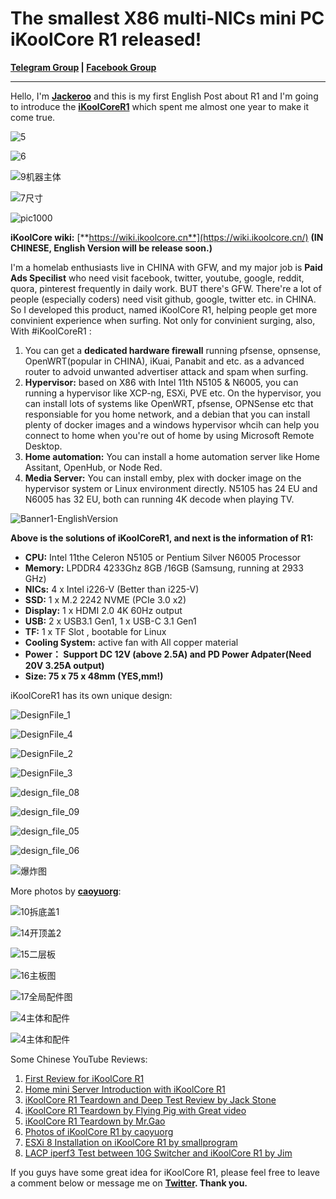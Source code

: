 # The smallest X86 multi-NICs mini PC iKoolCore R1 released!

**[Telegram Group](https://t.me/iKoolCore_Eng )  |  [Facebook Group ](https://www.facebook.com/groups/1159186114957968)**

<HR>

Hello, I'm [**Jackeroo**](https://twitter.com/isJackeroo) and this is my first English Post about R1 and I'm going to introduce the [**iKoolCoreR1**](https://wiki.ikoolcore.cn/#/1Page) which spent me almost one year to make it come true. 

![5](https://koolcore.oss-cn-shenzhen.aliyuncs.com/wiki/5.JPG)

![6](https://koolcore.oss-cn-shenzhen.aliyuncs.com/wiki/6.JPG)

![9机器主体](https://koolcore.oss-cn-shenzhen.aliyuncs.com/wiki/9%E6%9C%BA%E5%99%A8%E4%B8%BB%E4%BD%93.JPG)

![7尺寸](https://koolcore.oss-cn-shenzhen.aliyuncs.com/wiki/7%E5%B0%BA%E5%AF%B8.png)

![pic1000](https://koolcore.oss-cn-shenzhen.aliyuncs.com/wiki/pic1000.gif)

**iKoolCore wiki:** [**https://wiki.ikoolcore.cn**](https://wiki.ikoolcore.cn/) **(IN CHINESE, English Version will be release soon.)**

I'm a homelab enthusiasts live in CHINA with GFW, and my major job is **Paid Ads Specilist** who need visit facebook, twitter, youtube, google, reddit, quora, pinterest frequently in daily work. BUT there's GFW. There're a lot of people (especially coders) need visit github, google, twitter etc. in CHINA. So I developed this product, named iKoolCore R1, helping people get more convinient experience when surfing. Not only for convinient surging, also, With #iKoolCoreR1 :

1. You can get a **dedicated hardware firewall** running pfsense, opnsense, OpenWRT(popular in CHINA), iKuai, Panabit and etc. as a advanced router to advoid unwanted advertiser attack and spam when surfing.
2. **Hypervisor:** based on X86 with Intel 11th N5105 & N6005, you can running a hypervisor like XCP-ng, ESXi, PVE etc. On the hypervisor, you can install lots of systems like OpenWRT, pfsense, OPNSense etc that responsiable for you home network, and a debian that you can install plenty of docker images and a windows hypervisor whcih can help you connect to home when you're out of home by using Microsoft Remote Desktop.
3. **Home automation:** You can install a home automation server like Home Assitant, OpenHub, or Node Red.
4. **Media Server:** You can install emby, plex with docker image on the hypervisor system or Linux environment directly. N5105 has 24 EU and N6005 has 32 EU, both can running 4K decode when playing TV.

![Banner1-EnglishVersion](https://koolcore.oss-cn-shenzhen.aliyuncs.com/wiki/Banner1-EnglishVersion.png)

**Above is the solutions of iKoolCoreR1, and next is the information of R1:**

- **CPU:** Intel 11the Celeron N5105 or Pentium Silver N6005 Processor
- **Memory:** LPDDR4 4233Ghz 8GB /16GB (Samsung, running at 2933 GHz)
- **NICs:** 4 x Intel i226-V (Better than i225-V)
- **SSD:** 1 x M.2 2242 NVME (PCIe 3.0 x2)
- **Display:** 1 x HDMI 2.0 4K 60Hz output
- **USB:** 2 x USB3.1 Gen1, 1 x USB-C 3.1 Gen1
- **TF:** 1 x TF Slot , bootable for Linux
- **Cooling System:** active fan with All copper material
- **Power： Support DC 12V (above 2.5A) and  PD Power Adpater(Need 20V 3.25A output)**
- **Size: 75 x 75 x 48mm (YES,mm!)**

iKoolCoreR1 has its own unique design:

![DesignFile_1](https://koolcore.oss-cn-shenzhen.aliyuncs.com/wiki/DesignFile_1.png)

![DesignFile_4](https://koolcore.oss-cn-shenzhen.aliyuncs.com/wiki/DesignFile_4.png)

![DesignFile_2](https://koolcore.oss-cn-shenzhen.aliyuncs.com/wiki/DesignFile_2.png)

![DesignFile_3](https://koolcore.oss-cn-shenzhen.aliyuncs.com/wiki/DesignFile_3.png)

![design_file_08](https://koolcore.oss-cn-shenzhen.aliyuncs.com/wiki/design_file_08.png)

![design_file_09](https://koolcore.oss-cn-shenzhen.aliyuncs.com/wiki/design_file_09.png)

![design_file_05](https://koolcore.oss-cn-shenzhen.aliyuncs.com/wiki/design_file_05.png)

![design_file_06](https://koolcore.oss-cn-shenzhen.aliyuncs.com/wiki/design_file_06.png)

![爆炸图](https://koolcore.oss-cn-shenzhen.aliyuncs.com/wiki/%E7%88%86%E7%82%B8%E5%9B%BE.png)

More photos by [**caoyuorg**](https://twitter.com/caoyuorg):

![10拆底盖1](https://koolcore.oss-cn-shenzhen.aliyuncs.com/wiki/10%E6%8B%86%E5%BA%95%E7%9B%961.jpg)

![14开顶盖2](https://koolcore.oss-cn-shenzhen.aliyuncs.com/wiki/14%E5%BC%80%E9%A1%B6%E7%9B%962.jpg)

![15二层板](https://koolcore.oss-cn-shenzhen.aliyuncs.com/wiki/15%E4%BA%8C%E5%B1%82%E6%9D%BF.JPG)

![16主板图](https://koolcore.oss-cn-shenzhen.aliyuncs.com/wiki/16%E4%B8%BB%E6%9D%BF%E5%9B%BE.JPG)

![17全局配件图](https://koolcore.oss-cn-shenzhen.aliyuncs.com/wiki/17%E5%85%A8%E5%B1%80%E9%85%8D%E4%BB%B6%E5%9B%BE.JPG)

![4主体和配件](https://koolcore.oss-cn-shenzhen.aliyuncs.com/wiki/3%E5%BC%80%E7%AE%B1.JPG)

![4主体和配件](https://koolcore.oss-cn-shenzhen.aliyuncs.com/wiki/4%E4%B8%BB%E4%BD%93%E5%92%8C%E9%85%8D%E4%BB%B6.JPG)

Some Chinese YouTube Reviews:

1. [First Review for iKoolCore R1](https://www.youtube.com/watch?v=6CCc4zIAORo)
2. [Home mini Server Introduction with iKoolCore R1](https://www.youtube.com/watch?v=IoxWN77SgBM)
3. [iKoolCore R1 Teardown and Deep Test Review by Jack Stone](https://www.youtube.com/watch?v=q8BAPUCaYls)
4. [iKoolCore R1 Teardown by Flying Pig with Great video](https://www.youtube.com/watch?v=W3kQOvnF4eM)
5. [iKoolCore R1 Teardown by Mr.Gao](https://www.youtube.com/watch?v=Uza8C2AHPzU)
6. [Photos of iKoolCore R1 by caoyuorg](https://post.smzdm.com/p/a7ndo0m9/)
7. [ESXi 8 Installation on iKoolCore R1 by smallprogram](https://github.com/smallprogram/OpenWrtAction/blob/main/docs/R1_ESXI8.md)
8. [LACP iperf3 Test between 10G Switcher and iKoolCore R1 by Jim](https://blog.jim.plus/blog/post/jim/r1-10g-bond-nic-iperf3)

If you guys have some great idea for iKoolCore R1,  please feel free to leave a comment below or message me on [**Twitter**](https://twitter.com/isJackeroo)**. Thank you.** 